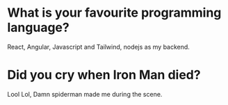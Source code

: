 # What is your favourite programming language?
React, Angular, Javascript and Tailwind, nodejs as my backend.

# Did you cry when Iron Man died?
Lool Lol, Damn spiderman made me during the scene.
